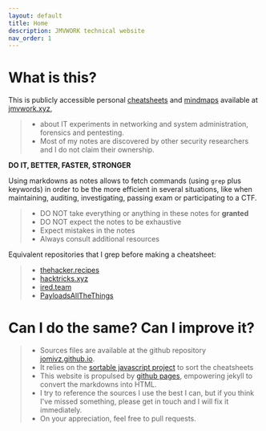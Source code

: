 ```yaml
---
layout: default
title: Home
description: JMVWORK technical website
nav_order: 1
---
```


# What is this?

This is publicly accessible personal [cheatsheets](/cheatsheets) and [mindmaps](/mindmaps) available at [jmvwork.xyz](/),
> - about IT experiments in networking and system administration, forensics and pentesting.
> - Most of my notes are discovered by other security researchers and I do not claim their ownership.

**DO IT, BETTER, FASTER, STRONGER**

Using markdowns as notes allows to fetch commands (using ```grep``` plus keywords) in order to be the more efficient in several situations, like when maintaining, auditing, investigating, passing exam or participating to a CTF.

> * DO NOT take everything or anything in these notes for **granted** 
> * DO NOT expect the notes to be exhaustive
> * Expect mistakes in the notes
> * Always consult additional resources

Equivalent repositories that I grep before making a cheatsheet: 
> * [thehacker.recipes](https://www.thehacker.recipes)
> * [hacktricks.xyz](https://book.hacktricks.xyz)
> * [ired.team](https://ired.team) 
> * [PayloadsAllTheThings](https://github.com/swisskyrepo/PayloadsAllTheThings)

# Can I do the same? Can I improve it?

> * Sources files are available at the github repository [jomivz.github.io](https://github.com/jomivz/jomivz.github.io). 
> * It relies on the [sortable javascript project](https://githubhelp.com/tofsjonas/sortable) to sort the cheatsheets
> * This website is propulsed by [github pages](https://pages.github.com/), empowering jekyll to convert the markdowns into HTML.
> * I try to reference the sources I use the best I can, but if you think I've missed something, please get in touch and I will fix it immediately.
> * On your appreciation, feel free to pull requests.


